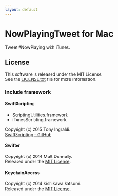 ```yaml
---
layout: default
---
```

# NowPlayingTweet for Mac
Tweet #NowPlaying with iTunes.

## License
This software is released under the MIT License.  
See the [LICENSE.txt][License] file for more information.

### Include framework
#### SwiftScripting
- ScriptingUtilities.framework
- iTunesScripting.framework

Copyright (c) 2015 Tony Ingraldi.  
[SwiftScripting - GitHub](https://github.com/tingraldi/SwiftScripting)

#### Swifter
Copyright (c) 2014 Matt Donnelly.  
Released under the [MIT License][Swifter-License].

#### KeychainAccess
Copyright (c) 2014 kishikawa katsumi.  
Released under the [MIT License][KeychainAccess-License].

[License]: https://github.com/kPherox/NowPlayingTweet/blob/master/LICENSE.txt
[Swifter-License]: https://github.com/kPherox/Swifter/blob/master/LICENSE
[KeychainAccess-License]: https://github.com/kishikawakatsumi/KeychainAccess/blog/master/LICENSE

